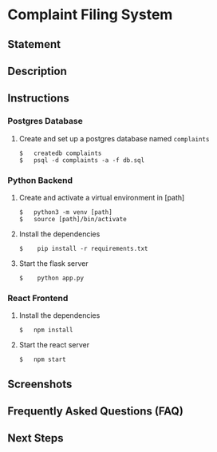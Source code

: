 # Complaint Filing System

## Statement

## Description

## Instructions

### Postgres Database

1. Create and set up a postgres database named `complaints`

    ```console
    $   createdb complaints
    $   psql -d complaints -a -f db.sql

### Python Backend

1. Create and activate a virtual environment in [path]

    ```console
    $   python3 -m venv [path]
    $   source [path]/bin/activate
    ```

2. Install the dependencies

   ```console
   $    pip install -r requirements.txt
   ```

3. Start the flask server

   ```console
   $    python app.py
   ```

### React Frontend

1. Install the dependencies

    ```console
    $   npm install
    ```

2. Start the react server

    ```console
    $   npm start
    ```

## Screenshots

## Frequently Asked Questions (FAQ)

## Next Steps
